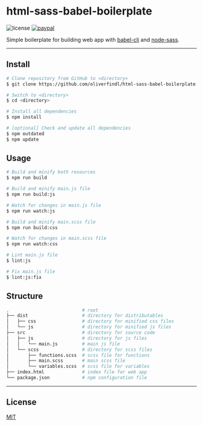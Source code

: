 # html-sass-babel-boilerplate

![license](https://img.shields.io/github/license/oliverfindl/html-sass-babel-boilerplate.svg?style=flat)
[![paypal](https://img.shields.io/badge/donate-paypal-blue.svg?colorB=0070ba&style=flat)](https://paypal.me/oliverfindl)

Simple boilerplate for building web app with [babel-cli](https://github.com/babel/babel/tree/master/packages/babel-cli) and [node-sass](https://github.com/sass/node-sass).

---

## Install

```bash
# Clone repository from GitHub to <directory>
$ git clone https://github.com/oliverfindl/html-sass-babel-boilerplate <directory>

# Switch to <directory>
$ cd <directory>

# Install all dependencies
$ npm install

# [optional] Check and update all dependencies
$ npm outdated
$ npm update
```

## Usage

```bash
# Build and minify both resources
$ npm run build

# Build and minify main.js file
$ npm run build:js

# Watch for changes in main.js file
$ npm run watch:js

# Build and minify main.scss file
$ npm run build:css

# Watch for changes in main.scss file
$ npm run watch:css

# Lint main.js file
$ lint:js

# Fix main.js file
$ lint:js:fix
```

## Structure

```bash
.                           # root
├── dist                    # directory for distributables 
│   ├── css                 # directory for minified css files
│   └── js                  # directory for minified js files
├── src                     # directory for source code
│   ├── js                  # directory for js files
│   │   └── main.js         # main js file
│   └── scss                # directory for scss files
│       ├── functions.scss  # scss file for functions
│       ├── main.scss       # main scss file
│       └── variables.scss  # scss file for variables
├── index.html              # index file for web app
└── package.json            # npm configuration file
```

---

## License

[MIT](http://opensource.org/licenses/MIT)
